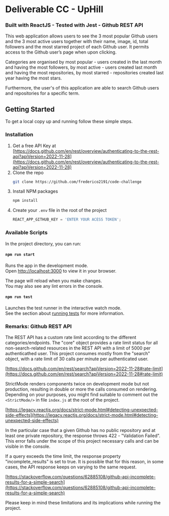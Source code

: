 # Deliverable CC - UpHill
### Built with ReactJS - Tested with Jest - Github REST API

This web application allows users to see the 3 most popular Github users and the 3 most active users together with their name, image, id, total followers and the most starred project of each Github user. It permits access to the Github user’s page when upon clicking.

Categories are organised by most popular - users created in the last month and having the most followers, by most active - users created last month and having the most repositories, by most starred - repositories created last year having the most stars.

Furthermore, the user's of this application are able to search Github users and repositories for a specific term.





## Getting Started

To get a local copy up and running follow these simple steps.


### Installation

1. Get a free API Key at [https://docs.github.com/en/rest/overview/authenticating-to-the-rest-api?apiVersion=2022-11-28](https://docs.github.com/en/rest/overview/authenticating-to-the-rest-api?apiVersion=2022-11-28)
2. Clone the repo
   ```sh
   git clone https://github.com/frederico2191/code-challenge
   ```
3. Install NPM packages
   ```sh
   npm install
   ```
4. Create your `.env` file in the root of the project
   ```js
   REACT_APP_GITHUB_KEY = 'ENTER YOUR ACESS TOKEN';
   ```


### Available Scripts

In the project directory, you can run:

#### `npm run start`

Runs the app in the development mode.\
Open [http://localhost:3000](http://localhost:3000) to view it in your browser.

The page will reload when you make changes.\
You may also see any lint errors in the console.

#### `npm run test`

Launches the test runner in the interactive watch mode.\
See the section about [running tests](https://facebook.github.io/create-react-app/docs/running-tests) for more information.

### Remarks: Github REST API

The REST API has a custom rate limit according to the different categories/endpoints. The "core" object provides a rate limit status for all non-search-related resources in the REST API with a limit of 5000 per authenticathed user. This project consumes mostly from the "search" object, with a rate limit of 30 calls per minute per authenticated user.

[https://docs.github.com/en/rest/search?apiVersion=2022-11-28#rate-limit](https://docs.github.com/en/rest/search?apiVersion=2022-11-28#rate-limit)

StrictMode renders components twice on development mode but not production, resulting in double or more the calls consumed on rendering. Depending on your purposes, you might find suitable to comment out the `<StrictMode/>` in file `index.js` at the root of the project.

[https://legacy.reactjs.org/docs/strict-mode.html#detecting-unexpected-side-effects](https://legacy.reactjs.org/docs/strict-mode.html#detecting-unexpected-side-effects)

In the particular case that a given Github has no public repository and at least one private repository, the response throws 422 - "Validation Failed". This error falls under the scope of this project necessary calls and can be visible in the console.

If a query exceeds the time limit, the response property "incomplete_results" is set to true. It is possible that for this reason, in some cases, the API response keeps on varying to the same request.

[https://stackoverflow.com/questions/62885108/github-api-incomplete-results-for-a-simple-search](https://stackoverflow.com/questions/62885108/github-api-incomplete-results-for-a-simple-search)

Please keep in mind these limitations and its implications while running the project.


